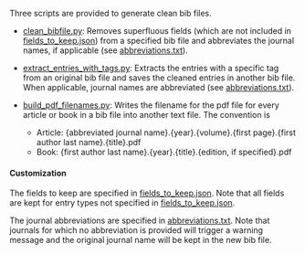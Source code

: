 Three scripts are provided to generate clean bib files.

- [clean_bibfile.py](clean_bibfile.py): Removes superfluous fields (which are not included in [fields_to_keep.json](fields_to_keep.json)) from a specified bib file and abbreviates the journal names, if applicable (see [abbreviations.txt](config/abbreviations.txt)).

- [extract_entries_with_tags.py](extract_entries_with_tags.py): Extracts the entries with a specific tag from an original bib file and saves the cleaned entries in another bib file. When applicable, journal names are abbreviated (see [abbreviations.txt](abbreviations.txt)).

- [build_pdf_filenames.py](build_pdf_filenames.py): Writes the filename for the pdf file for every article or book in a bib file into another text file. The convention is
  - Article: {abbreviated journal name}.{year}.{volume}.{first page}.{first author last name}.{title}.pdf
  - Book: {first author last name}.{year}.{title}.{edition, if specified}.pdf


#### Customization

The fields to keep are specified in [fields_to_keep.json](config/fields_to_keep.json). Note that all fields are kept for entry types not specified in [fields_to_keep.json](config/fields_to_keep.json).

The journal abbreviations are specified in [abbreviations.txt](config/abbreviations.txt). Note that journals for which no abbreviation is provided will trigger a warning message and the original journal name will be kept in the new bib file.
